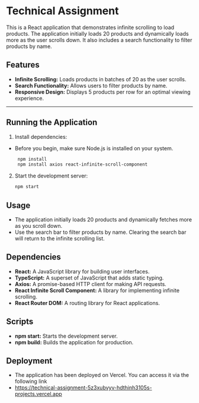 # Technical Assignment

This is a React application that demonstrates infinite scrolling to load products. The application initially loads 20 products and dynamically loads more as the user scrolls down. It also includes a search functionality to filter products by name.

## Features

- **Infinite Scrolling:** Loads products in batches of 20 as the user scrolls.
- **Search Functionality:** Allows users to filter products by name.
- **Responsive Design:** Displays 5 products per row for an optimal viewing experience.

---


## Running the Application

1. Install dependencies:
   
- Before you begin, make sure Node.js is installed on your system.
  
   ```bash
    npm install
    npm install axios react-infinite-scroll-component
   ```

2. Start the development server:
   
   ```bash
   npm start
   ```
## Usage

- The application initially loads 20 products and dynamically fetches more as you scroll down.
- Use the search bar to filter products by name. Clearing the search bar will return to the infinite scrolling list.
   
## Dependencies

- **React:** A JavaScript library for building user interfaces.
- **TypeScript:** A superset of JavaScript that adds static typing.
- **Axios:** A promise-based HTTP client for making API requests.
- **React Infinite Scroll Component:** A library for implementing infinite scrolling.
- **React Router DOM:** A routing library for React applications.


## Scripts

- **npm start:** Starts the development server.
- **npm build:** Builds the application for production.

## Deployment

- The application has been deployed on Vercel. You can access it via the following link
- https://technical-assignment-5z3xubvyv-hdthinh3105s-projects.vercel.app
